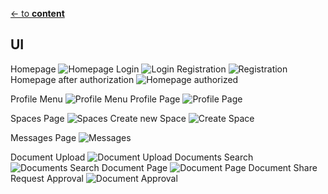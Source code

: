 [<- to **content**](https://github.com/shardoc/shardoc.github.io)

## UI

Homepage
![Homepage](https://github.com/shardoc/shardoc.github.io/blob/dev/mockups/homepage%20default.png)
Login
![Login](https://github.com/shardoc/shardoc.github.io/blob/dev/mockups/homepage%20login.png)
Registration
![Registration](https://github.com/shardoc/shardoc.github.io/blob/dev/mockups/homepage%20register.png)
Homepage after authorization
![Homepage authorized](https://github.com/shardoc/shardoc.github.io/blob/dev/mockups/homepage.png)

Profile Menu
![Profile Menu](https://github.com/shardoc/shardoc.github.io/blob/dev/mockups/homepage%20profile%20menu.png)
Profile Page
![Profile Page](https://github.com/shardoc/shardoc.github.io/blob/dev/mockups/profile%20page.png)

Spaces Page
![Spaces](https://github.com/shardoc/shardoc.github.io/blob/dev/mockups/spaces%20page.png)
Create new Space
![Create Space](https://github.com/shardoc/shardoc.github.io/blob/dev/mockups/create%20space%20page.png)

Messages Page
![Messages](https://github.com/shardoc/shardoc.github.io/blob/dev/mockups/message%20page.png)

Document Upload
![Document Upload](https://github.com/shardoc/shardoc.github.io/blob/dev/mockups/upload%20documents.png)
Documents Search
![Documents Search](https://github.com/shardoc/shardoc.github.io/blob/dev/mockups/documents.png)
Document Page
![Document Page](https://github.com/shardoc/shardoc.github.io/blob/dev/mockups/document.png)
Document Share Request Approval
![Document Approval](https://github.com/shardoc/shardoc.github.io/blob/dev/mockups/document%20approval.png)
